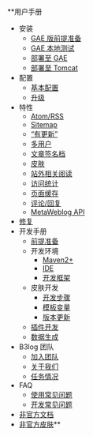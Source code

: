 ﻿ **用户手册
  * 安装
    * [GAE 版前提准备](pre_installation.md)
    * [GAE 本地测试](local_test.md)
    * [部署至 GAE](deploy_gae.md)
    * [部署至 Tomcat](deploy_local_tomcat.md)
  * 配置
    * [基本配置](basic_configuration.md)
    * [升级](upgrade.md)
  * 特性
    * [Atom/RSS](feed.md)
    * [Sitemap](sitemap.md)
    * [“有更新”](has_update.md)
    * [多用户](multi_users.md)
    * [文章签名档](article_sign.md)
    * [皮肤](skin.md)
    * [站外相关阅读](external_articles.md)
    * [访问统计](statistic.md)
    * [页面缓存](page_cache.md)
    * [评论/回复](comment_reply.md)
    * [MetaWeblog API](metaweblog.md)
  * [修复](repair.md)
  * 开发手册
    * [前提准备](pre_dev.md)
    * 开发环境
      * [Maven2+](mvn.md)
      * [IDE](ide.md)
      * [开发框架](latke.md)
    * 皮肤开发
      * [开发步骤](develop_steps.md)
      * [模板变量](template_variables.md)
      * [版本更新](skins_change_log.md)
    * [插件开发](https://docs.google.com/document/pub?id=15H7Q3EBo-44v61Xp_epiYY7vK_gPJLkQaT7T1gkE64w)
    * [数据生成](dev_data_gen.md)
  * B3log 团队
    * [加入团队](join_us.md)
    * [关于我们](about_us.md)
    * [任务情况](b3_tasks.md)
  * FAQ
    * [使用常见问题](usr_faq.md)
    * [开发常见问题](dev_faq.md)
  * [非官方文档](thirdparty_deploy_gae.md)
  * [非官方皮肤](thirdparty_skins.md)**
